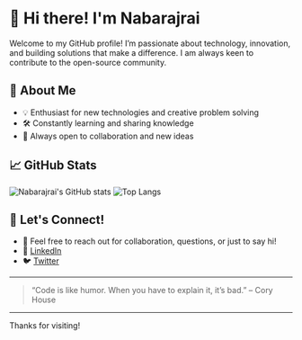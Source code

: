 # 👋 Hi there! I'm Nabarajrai

Welcome to my GitHub profile! I’m passionate about technology, innovation, and building solutions that make a difference. I am always keen to contribute to the open-source community.

## 🚀 About Me
- 💡 Enthusiast for new technologies and creative problem solving
- 🛠️ Constantly learning and sharing knowledge
- 🌱 Always open to collaboration and new ideas

## 📈 GitHub Stats
![Nabarajrai's GitHub stats](https://github-readme-stats.vercel.app/api?username=Nabarajrai&show_icons=true&theme=radical)
![Top Langs](https://github-readme-stats.vercel.app/api/top-langs/?username=Nabarajrai&layout=compact&theme=radical)


## 🤝 Let's Connect!
- 💬 Feel free to reach out for collaboration, questions, or just to say hi!
- 💼 [LinkedIn](https://www.linkedin.com/in/nabaraj-rai-772195191/)
- 🐦 [Twitter](https://x.com/Nabaraj25159400)

---

> “Code is like humor. When you have to explain it, it’s bad.” – Cory House

---

Thanks for visiting!
